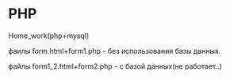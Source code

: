 # PHP
Home_work(php+mysql)

фаилы form.html+form1.php - без использования базы данных.

файлы form1_2.html+form2.php - с базой данных(не работает..)
